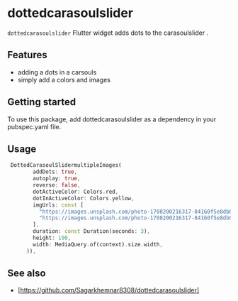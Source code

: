 # dottedcarasoulslider

`dottedcarasoulslider` Flutter widget adds dots to the carasoulslider .

## Features

 - adding a dots in a carsouls
 - simply add a colors and images

## Getting started

To use this package, add dottedcarasoulslider as a dependency in your pubspec.yaml file.

## Usage

```dart
 DottedCarasoulSlidermultipleImages(
        addDots: true,
        autoplay: true,
        reverse: false,
        dotActiveColor: Colors.red,
        dotInActiveColor: Colors.yellow,
        imgUrls: const [
          "https://images.unsplash.com/photo-1708200216317-84160f5e8db0?w=500&auto=format&fit=crop&q=60&ixlib=rb-4.0.3&ixid=M3wxMjA3fDB8MHxlZGl0b3JpYWwtZmVlZHwyOXx8fGVufDB8fHx8fA%3D%3D",
          "https://images.unsplash.com/photo-1708200216317-84160f5e8db0?w=500&auto=format&fit=crop&q=60&ixlib=rb-4.0.3&ixid=M3wxMjA3fDB8MHxlZGl0b3JpYWwtZmVlZHwyOXx8fGVufDB8fHx8fA%3D%3D",
        ],
        duration: const Duration(seconds: 3),
        height: 100,
        width: MediaQuery.of(context).size.width,
      )),
```
## See also

 - [https://github.com/Sagarkhemnar8308/dottedcarasoulslider]
